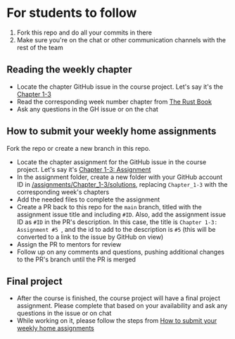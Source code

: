 # For students to follow

1. Fork this repo and do all your commits in there
2. Make sure you're on the chat or other communication channels with the rest of the team

## Reading the weekly chapter

- Locate the chapter GitHub issue in the course project. Let's say it's the [Chapter 1-3](#4)
- Read the corresponding week number chapter from [The Rust Book](https://doc.rust-lang.org/book/)
- Ask any questions in the GH issue or on the chat

## How to submit your weekly home assignments

Fork the repo or create a new branch in this repo.

- Locate the chapter assignment for the GitHub issue in the course project. Let's say it's [Chapter 1-3: Assignment](#5)
- In the assignment folder, create a new folder with your GitHub account ID in [/assignments/Chapter_1-3/solutions](../assignments/Chapter_1-3/solutions), replacing `Chapter_1-3` with the corresponding week's chapters
- Add the needed files to complete the assignment
- Create a PR back to this repo for the `main` branch, titled with the assignment issue title and including `#ID`. Also, add the assignment issue ID as `#ID` in the PR's description.
  In this case, the title is `Chapter 1-3: Assignment #5 `, and the id to add to the description is `#5` (this will be converted to a link to the issue by GitHub on view)
- Assign the PR to mentors for review
- Follow up on any comments and questions, pushing additional changes to the PR's branch until the PR is merged

## Final project

- After the course is finished, the course project will have a final project assignment. Please complete that based on your availability and ask any questions in the issue or on chat
- While working on it, please follow the steps from [How to submit your weekly home assignments](#How-to-submit-your-weekly-home-assignments)


